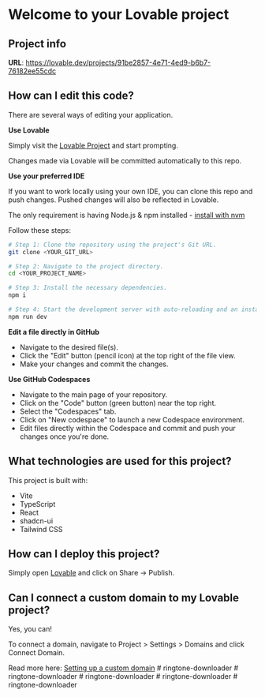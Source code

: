 # Welcome to your Lovable project

## Project info

**URL**: https://lovable.dev/projects/91be2857-4e71-4ed9-b6b7-76182ee55cdc

## How can I edit this code?

There are several ways of editing your application.

**Use Lovable**

Simply visit the [Lovable Project](https://lovable.dev/projects/91be2857-4e71-4ed9-b6b7-76182ee55cdc) and start prompting.

Changes made via Lovable will be committed automatically to this repo.

**Use your preferred IDE**

If you want to work locally using your own IDE, you can clone this repo and push changes. Pushed changes will also be reflected in Lovable.

The only requirement is having Node.js & npm installed - [install with nvm](https://github.com/nvm-sh/nvm#installing-and-updating)

Follow these steps:

```sh
# Step 1: Clone the repository using the project's Git URL.
git clone <YOUR_GIT_URL>

# Step 2: Navigate to the project directory.
cd <YOUR_PROJECT_NAME>

# Step 3: Install the necessary dependencies.
npm i

# Step 4: Start the development server with auto-reloading and an instant preview.
npm run dev
```

**Edit a file directly in GitHub**

- Navigate to the desired file(s).
- Click the "Edit" button (pencil icon) at the top right of the file view.
- Make your changes and commit the changes.

**Use GitHub Codespaces**

- Navigate to the main page of your repository.
- Click on the "Code" button (green button) near the top right.
- Select the "Codespaces" tab.
- Click on "New codespace" to launch a new Codespace environment.
- Edit files directly within the Codespace and commit and push your changes once you're done.

## What technologies are used for this project?

This project is built with:

- Vite
- TypeScript
- React
- shadcn-ui
- Tailwind CSS

## How can I deploy this project?

Simply open [Lovable](https://lovable.dev/projects/91be2857-4e71-4ed9-b6b7-76182ee55cdc) and click on Share -> Publish.

## Can I connect a custom domain to my Lovable project?

Yes, you can!

To connect a domain, navigate to Project > Settings > Domains and click Connect Domain.

Read more here: [Setting up a custom domain](https://docs.lovable.dev/features/custom-domain#custom-domain)
#   r i n g t o n e - d o w n l o a d e r  
 #   r i n g t o n e - d o w n l o a d e r  
 #   r i n g t o n e - d o w n l o a d e r  
 #   r i n g t o n e - d o w n l o a d e r  
 #   r i n g t o n e - d o w n l o a d e r  
 